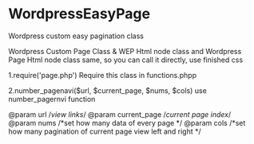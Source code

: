 # WordpressEasyPage
Wordpress custom easy pagination class

Wordpress Custom Page Class & WEP Html node class and Wordpress Page Html node class same, so you can call it directly, use finished css

1.require('page.php')
Require this class in functions.phpp

2.number_pagenavi($url, $current_page, $nums, $cols)
use number_pagernvi function

@param url /*view links*/
@param current_page /*current page index*/
@param nums /*set how many data of every page */
@param cols /*set how many pagination of current page view left and right */
